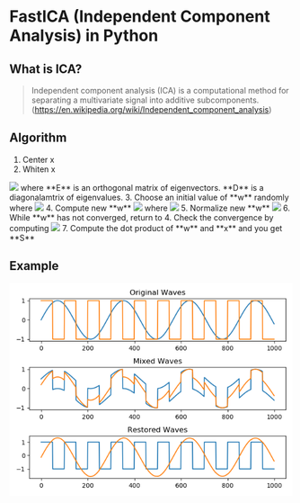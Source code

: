 # FastICA (Independent Component Analysis) in Python

## What is ICA?
>Independent component analysis (ICA) is a computational method for separating a multivariate signal into additive subcomponents.
>(https://en.wikipedia.org/wiki/Independent_component_analysis)

## Algorithm
1. Center x
2. Whiten x
<img src="https://latex.codecogs.com/gif.latex?\tilde{x}&space;=&space;ED^{-\frac{1}{2}}E^Tx" />
where
**E** is an orthogonal matrix of eigenvectors.
**D** is a diagonalamtrix of eigenvalues.
3. Choose an initial value of **w** randomly
where
<img src="https://latex.codecogs.com/gif.latex?W&space;=&space;[\mbox{\boldmath&space;$w$}_1,&space;\mbox{\boldmath&space;$w$}_2,&space;\cdots,&space;\mbox{\boldmath&space;$w$}_n]" />
4. Compute new **w**
<img src="https://latex.codecogs.com/gif.latex?\mbox{\boldmath&space;$w$}_n^&plus;&space;=&space;E[\tilde{\mbox{\boldmath&space;$x$}}g(\mbox{\boldmath&space;$w$}_n^T\tilde{\mbox{\boldmath&space;$x$}})]-E[g^{\prime}(\mbox{\boldmath&space;$w$}_n^T\tilde{\mbox{\boldmath&space;$x$}})]\mbox{\boldmath&space;$w$}_n" />
where
<img src="https://latex.codecogs.com/gif.latex?g(x)&space;=&space;tanh(x)" />
5. Normalize new **w**
<img src="https://latex.codecogs.com/gif.latex?\mbox{\boldmath&space;$w$}_n=\frac{\mbox{\boldmath&space;$w$}_n^&plus;}{\left&space;\|&space;\mbox{\boldmath&space;$w$}_n^&plus;&space;\right&space;\|}" />
6. While **w** has not converged, return to 4. Check the convergence by computing
<img src="https://latex.codecogs.com/gif.latex?\left&space;|&space;\mbox{\boldmath&space;$w$}_{n,old}^T\mbox{\boldmath&space;$w$}_{n,new}&space;\right&space;|\simeq&space;1" />
7. Compute the dot product of **w** and **x** and you get **S**

## Example
<img src="myplot.png" />
